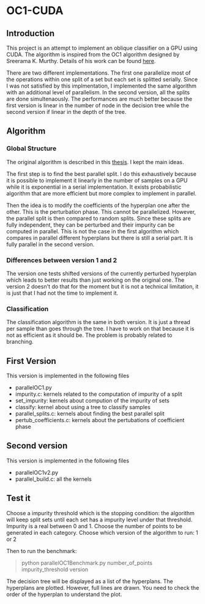 OC1-CUDA
========

## Introduction
This project is an attempt to implement an oblique classifier on a GPU using CUDA. The algorithm is inspired from the OC1 algorithm designed by Sreerama K. Murthy. Details of his work can be found [here](http://www.cbcb.umd.edu/~salzberg/announce-oc1.html).

There are two different implementations. The first one parallelize most of the operations within one split of a set but each set is splitted serially. Since I was not satisfied by this implmentation, I implemented the same algorithm with an additional level of parallelism. In the second version, all the splits are done simultenaously. The performances are much better because the first version is linear in the number of node in the decision tree while the second version if linear in the depth of the tree.

## Algorithm

### Global Structure
The original algorithm is described in this [thesis](http://www.cbcb.umd.edu/~salzberg/docs/murthy_thesis/thesis.html). I kept the main ideas.

The first step is to find the best parallel split. I do this exhaustively because it is possible to implement it linearly in the number of samples on a GPU while it is exponential in a serial implementation. It exists probabilistic algorithm that are more efficient but more complex to implement in parallel.

Then the idea is to modify the coefficients of the hyperplan one after the other. This is the perturbation phase. This cannot be parallelized. However, the parallel split is then compared to random splits. Since these splits are fully independent, they can be perturbed and their impurity can be computed in parallel. This is not the case in the first algorithm which compares in parallel different hyperplans but there is still a serial part. It is fully parallel in the second version.

### Differences between version 1 and 2
The version one tests shifted versions of the currently perturbed hyperplan which leads to better results than just working on the original one. The version 2 doesn't do that for the moment but it is not a technical limitation, it is just that I had not the time to implement it.

### Classification
The classification algorithm is the same in both version. It is just a thread per sample than goes through the tree. I have to work on that because it is not as efficient as it should be. The problem is probably related to branching.

## First Version
This version is implemented in the following files
* parallelOC1.py
* impurity.c: kernels related to the computation of impurity of a split
* set_impurity: kernels about compution of the impurity of sets
* classify: kernel about using a tree to classify samples
* parallel_splits.c: kernels about finding the best parallel split
* pertub_coefficients.c: kernels about the pertubations of coefficient phase

## Second version
This version is implemented in the following files
* parallelOC1v2.py
* parallel_build.c: all the kernels

## Test it
Choose a impurity threshold which is the stopping condition: the algorithm will keep split sets until each set has a impurity level under that threshold. Impurity is a real between 0 and 1.
Choose the number of points to be generated in each category.
Choose which version of the algorithm to run: 1 or 2

Then to run the benchmark:
> python parallelOC1Benchmark.py number_of_points impurity_threshold version

The decision tree will be displayed as a list of the hyperplans. The hyperplans are plotted. However, full lines are drawn. You need to check the order of the hyperplan to understand the plot.

